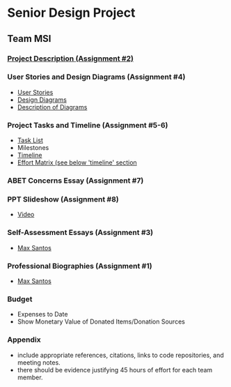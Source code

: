 # Senior Design Project

## Team MSI

### [Project Description (Assignment #2)](https://github.com/santosemax/CSDesignProject/blob/main/Project-Description.md)

### User Stories and Design Diagrams (Assignment #4)
- [User Stories](https://github.com/santosemax/CSDesignProject/blob/main/User_Stories.md)
- [Design Diagrams](https://github.com/santosemax/CSDesignProject/tree/main/Design_Diagrams)
- [Description of Diagrams](https://github.com/santosemax/CSDesignProject/blob/main/Design_Diagrams/D2_Desc.md)

### Project Tasks and Timeline (Assignment #5-6)
- [Task List](https://github.com/santosemax/CSDesignProject/blob/main/Tasklist.md)
- Milestones
- [Timeline](https://github.com/santosemax/CSDesignProject/blob/main/Assignment6/tables.md)
- [Effort Matrix (see below 'timeline' section](https://github.com/santosemax/CSDesignProject/blob/main/Assignment6/tables.md)

### ABET Concerns Essay (Assignment #7)

### PPT Slideshow (Assignment #8)
- [Video](https://www.youtube.com/watch?v=CCIRXLkuagY)

### Self-Assessment Essays (Assignment #3)
- [Max Santos](https://github.com/santosemax/CSDesignProject/tree/main/SelfAssessment)

### Professional Biographies (Assignment #1)
- [Max Santos](https://github.com/santosemax/CSDesignProject/blob/main/Bios/Bio_Santos.md0)

### Budget
- Expenses to Date
- Show Monetary Value of Donated Items/Donation Sources

### Appendix
- include appropriate references, citations, links to code repositories, and meeting notes.
- there should be evidence justifying 45 hours of effort for each team member.
